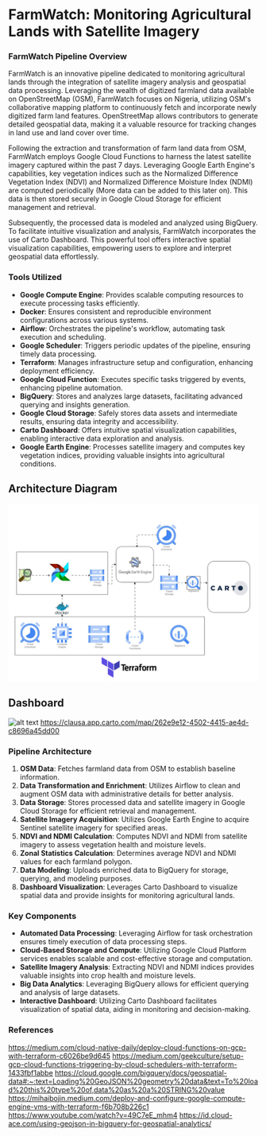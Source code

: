 # FarmWatch: Monitoring Agricultural Lands with Satellite Imagery

### FarmWatch Pipeline Overview
FarmWatch is an innovative pipeline dedicated to monitoring agricultural lands through the integration of satellite imagery analysis and geospatial data processing. Leveraging the wealth of digitized farmland data available on OpenStreetMap (OSM), FarmWatch focuses on Nigeria, utilizing OSM's collaborative mapping platform to continuously fetch and incorporate newly digitized farm land features. OpenStreetMap allows contributors to generate detailed geospatial data, making it a valuable resource for tracking changes in land use and land cover over time.

Following the extraction and transformation of farm land data from OSM, FarmWatch employs Google Cloud Functions to harness the latest satellite imagery captured within the past 7 days. Leveraging Google Earth Engine's capabilities, key vegetation indices such as the Normalized Difference Vegetation Index (NDVI) and Normalized Difference Moisture Index (NDMI) are computed periodically (More data can be added to this later on). This data is then stored securely in Google Cloud Storage for efficient management and retrieval.

Subsequently, the processed data is modeled and analyzed using BigQuery. To facilitate intuitive visualization and analysis, FarmWatch incorporates the use of Carto Dashboard. This powerful tool offers interactive spatial visualization capabilities, empowering users to explore and interpret geospatial data effortlessly.

### Tools Utilized
- **Google Compute Engine**: Provides scalable computing resources to execute processing tasks efficiently.
- **Docker**: Ensures consistent and reproducible environment configurations across various systems.
- **Airflow**: Orchestrates the pipeline's workflow, automating task execution and scheduling.
- **Google Scheduler**: Triggers periodic updates of the pipeline, ensuring timely data processing.
- **Terraform**: Manages infrastructure setup and configuration, enhancing deployment efficiency.
- **Google Cloud Function**: Executes specific tasks triggered by events, enhancing pipeline automation.
- **BigQuery**: Stores and analyzes large datasets, facilitating advanced querying and insights generation.
- **Google Cloud Storage**: Safely stores data assets and intermediate results, ensuring data integrity and accessibility.
- **Carto Dashboard**: Offers intuitive spatial visualization capabilities, enabling interactive data exploration and analysis.
- **Google Earth Engine**: Processes satellite imagery and computes key vegetation indices, providing valuable insights into agricultural conditions.

## Architecture Diagram
![alt text](architecture.jpg)

## Dashboard
![alt text](dashboard.jgp)
https://clausa.app.carto.com/map/262e9e12-4502-4415-ae4d-c8696a45dd00


### Pipeline Architecture
1. **OSM Data**: Fetches farmland data from OSM to establish baseline information.
2. **Data Transformation and Enrichment**: Utilizes Airflow to clean and augment OSM data with administrative details for better analysis.
3. **Data Storage**: Stores processed data and satellite imagery in Google Cloud Storage for efficient retrieval and management.
4. **Satellite Imagery Acquisition**: Utilizes Google Earth Engine to acquire Sentinel satellite imagery for specified areas.
5. **NDVI and NDMI Calculation**: Computes NDVI and NDMI from satellite imagery to assess vegetation health and moisture levels.
6. **Zonal Statistics Calculation**: Determines average NDVI and NDMI values for each farmland polygon.
7. **Data Modeling**: Uploads enriched data to BigQuery for storage, querying, and modeling purposes.
8. **Dashboard Visualization**: Leverages Carto Dashboard to visualize spatial data and provide insights for monitoring agricultural lands.

### Key Components
- **Automated Data Processing**: Leveraging Airflow for task orchestration ensures timely execution of data processing steps.
- **Cloud-Based Storage and Compute**: Utilizing Google Cloud Platform services enables scalable and cost-effective storage and computation.
- **Satellite Imagery Analysis**: Extracting NDVI and NDMI indices provides valuable insights into crop health and moisture levels.
- **Big Data Analytics**: Leveraging BigQuery allows for efficient querying and analysis of large datasets.
- **Interactive Dashboard**: Utilizing Carto Dashboard facilitates visualization of spatial data, aiding in monitoring and decision-making.

### References
https://medium.com/cloud-native-daily/deploy-cloud-functions-on-gcp-with-terraform-c6026be9d645
https://medium.com/geekculture/setup-gcp-cloud-functions-triggering-by-cloud-schedulers-with-terraform-1433fbf1abbe
https://cloud.google.com/bigquery/docs/geospatial-data#:~:text=Loading%20GeoJSON%20geometry%20data&text=To%20load%20this%20type%20of,data%20as%20a%20STRING%20value
https://mihaibojin.medium.com/deploy-and-configure-google-compute-engine-vms-with-terraform-f6b708b226c1
https://www.youtube.com/watch?v=49C7eE_mhm4
https://id.cloud-ace.com/using-geojson-in-bigquery-for-geospatial-analytics/